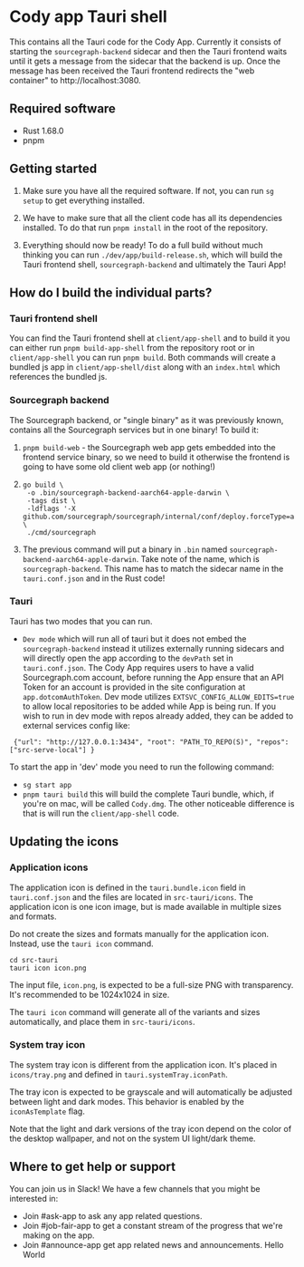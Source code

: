# Cody app Tauri shell

This contains all the Tauri code for the Cody App. Currently it consists of starting the `sourcegraph-backend` sidecar and then the Tauri frontend waits until it gets a message from the sidecar that the backend is up. Once the message has been received the Tauri frontend redirects the "web container" to http://localhost:3080.

## Required software

- Rust 1.68.0
- pnpm

## Getting started

1. Make sure you have all the required software. If not, you can run `sg setup` to get everything installed.

2. We have to make sure that all the client code has all its dependencies installed. To do that run `pnpm install` in the root of the repository.

3. Everything should now be ready! To do a full build without much thinking you can run `./dev/app/build-release.sh`, which will build the Tauri frontend shell, `sourcegraph-backend` and ultimately the Tauri App!

## How do I build the individual parts?

### Tauri frontend shell

You can find the Tauri frontend shell at `client/app-shell` and to build it you can either run `pnpm build-app-shell` from the repository root or in `client/app-shell` you can run `pnpm build`. Both commands will create a bundled js app in `client/app-shell/dist` along with an `index.html` which references the bundled js.

### Sourcegraph backend

The Sourcegraph backend, or "single binary" as it was previously known, contains all the Sourcegraph services but in one binary! To build it:

1. `pnpm build-web` - the Sourcegraph web app gets embedded into the frontend service binary, so we need to build it otherwise the frontend is going to have some old client web app (or nothing!)
2. ```
   go build \
    -o .bin/sourcegraph-backend-aarch64-apple-darwin \
    -tags dist \
    -ldflags '-X github.com/sourcegraph/sourcegraph/internal/conf/deploy.forceType=app' \
    ./cmd/sourcegraph
   ```

3. The previous command will put a binary in `.bin` named `sourcegraph-backend-aarch64-apple-darwin`. Take note of the name, which is `sourcegraph-backend`. This name has to match the sidecar name in the `tauri.conf.json` and in the Rust code!

### Tauri

Tauri has two modes that you can run.

- `Dev mode` which will run all of tauri but it does not embed the `sourcegraph-backend` instead it utilizes externally running sidecars and will directly open the app according to the `devPath` set in `tauri.conf.json`. The Cody App requires users to have a valid Sourcegraph.com account, before running the App ensure that an API Token for an account is provided in the site configuration at `app.dotcomAuthToken`. Dev mode utilizes `EXTSVC_CONFIG_ALLOW_EDITS=true` to allow local repositories to be added while App is being run. If you wish to run in dev mode with repos already added, they can be added to external services config like:

```
 {"url": "http://127.0.0.1:3434", "root": "PATH_TO_REPO(S)", "repos": ["src-serve-local"] }
```

To start the app in 'dev' mode you need to run the following command:

- `sg start app`
- `pnpm tauri build` this will build the complete Tauri bundle, which, if you're on mac, will be called `Cody.dmg`. The other noticeable difference is that is will run the `client/app-shell` code.

## Updating the icons

### Application icons

The application icon is defined in the `tauri.bundle.icon` field in `tauri.conf.json` and the files are located in `src-tauri/icons`. The application icon is one icon image, but is made available in multiple sizes and formats.

Do not create the sizes and formats manually for the application icon. Instead, use the `tauri icon` command.

```
cd src-tauri
tauri icon icon.png
```

The input file, `icon.png`, is expected to be a full-size PNG with transparency. It's recommended to be 1024x1024 in size.

The `tauri icon` command will generate all of the variants and sizes automatically, and place them in `src-tauri/icons`.

### System tray icon

The system tray icon is different from the application icon. It's placed in `icons/tray.png` and defined in `tauri.systemTray.iconPath`.

The tray icon is expected to be grayscale and will automatically be adjusted between light and dark modes. This behavior is enabled by the `iconAsTemplate` flag.

Note that the light and dark versions of the tray icon depend on the color of the desktop wallpaper, and not on the system UI light/dark theme.

## Where to get help or support

You can join us in Slack! We have a few channels that you might be interested in:

- Join #ask-app to ask any app related questions.
- Join #job-fair-app to get a constant stream of the progress that we're making on the app.
- Join #announce-app get app related news and announcements.
Hello World
